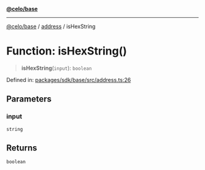 [**@celo/base**](../../README.md)

***

[@celo/base](../../README.md) / [address](../README.md) / isHexString

# Function: isHexString()

> **isHexString**(`input`): `boolean`

Defined in: [packages/sdk/base/src/address.ts:26](https://github.com/celo-org/developer-tooling/blob/master/packages/sdk/base/src/address.ts#L26)

## Parameters

### input

`string`

## Returns

`boolean`
